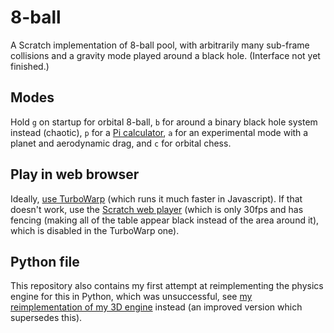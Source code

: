 # 8-ball
A Scratch implementation of 8-ball pool, with arbitrarily many sub-frame collisions and a gravity mode played around a black hole. (Interface not yet finished.)

## Modes

Hold `g` on startup for orbital 8-ball, `b` for around a binary black hole system instead (chaotic), `p` for a [Pi calculator](https://youtu.be/jsYwFizhncE), `a` for an experimental mode with a planet and aerodynamic drag, and `c` for orbital chess.

## Play in web browser

Ideally, [use TurboWarp](https://turbowarp.org/470794770/fullscreen?hqpen&offscreen&fps=60) (which runs it much faster in Javascript). If that doesn't work, use the [Scratch web player](https://scratch.mit.edu/projects/470794770/fullscreen/) (which is only 30fps and has fencing (making all of the table appear black instead of the area around it), which is disabled in the TurboWarp one).


## Python file
This repository also contains my first attempt at reimplementing the physics engine for this in Python, which was unsuccessful, see [my reimplementation of my 3D engine](https://github.com/DroneBetter/Perspective3Dengine/blob/main/perspective%203D%20engine.py) instead (an improved version which supersedes this).
